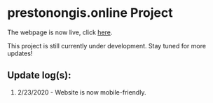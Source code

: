 # prestonongis.online Project

The webpage is now live, click [here](https://prestonongis.online).

This project is still currently under development. Stay tuned for more updates!

## Update log(s):

1. 2/23/2020 - Website is now mobile-friendly.
